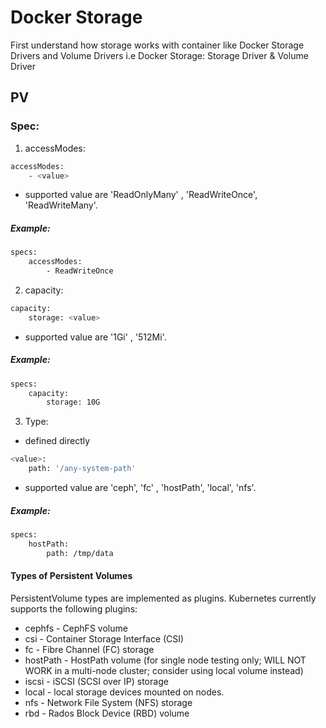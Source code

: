 # Docker Storage

First understand how storage works with container like Docker Storage Drivers and Volume Drivers
i.e Docker Storage:  Storage Driver & Volume Driver


## PV

### Spec:

1. accessModes:

```sh
accessModes:
    - <value>
```
* supported value are 'ReadOnlyMany' , 'ReadWriteOnce', 'ReadWriteMany'.

##### Example: 

```sh
specs:
    accessModes:
        - ReadWriteOnce
```


2. capacity:

```sh
capacity:
    storage: <value>
```
* supported value are '1Gi' , '512Mi'.

##### Example: 

```sh
specs:
    capacity:
        storage: 10G

```

3. Type:
- defined directly

```sh
<value>:
    path: '/any-system-path'
```
* supported value are 'ceph', 'fc' , 'hostPath', 'local', 'nfs'.

##### Example: 

```sh
specs:
    hostPath:
        path: /tmp/data
```



#### Types of Persistent Volumes 

PersistentVolume types are implemented as plugins. Kubernetes currently supports the following plugins:

- cephfs - CephFS volume
- csi - Container Storage Interface (CSI)
- fc - Fibre Channel (FC) storage
- hostPath - HostPath volume (for single node testing only; WILL NOT WORK in a multi-node cluster; consider using local volume instead)
- iscsi - iSCSI (SCSI over IP) storage
- local - local storage devices mounted on nodes.
- nfs - Network File System (NFS) storage
- rbd - Rados Block Device (RBD) volume